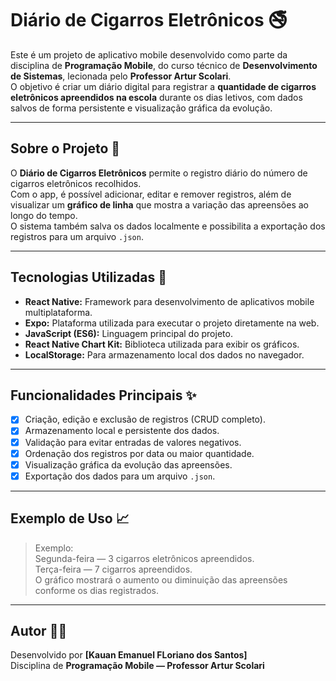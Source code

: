 # Diário de Cigarros Eletrônicos 🚭  

Este é um projeto de aplicativo mobile desenvolvido como parte da disciplina de **Programação Mobile**, do curso técnico de **Desenvolvimento de Sistemas**, lecionada pelo **Professor Artur Scolari**.  
O objetivo é criar um diário digital para registrar a **quantidade de cigarros eletrônicos apreendidos na escola** durante os dias letivos, com dados salvos de forma persistente e visualização gráfica da evolução.

---

## Sobre o Projeto 📝
O **Diário de Cigarros Eletrônicos** permite o registro diário do número de cigarros eletrônicos recolhidos.  
Com o app, é possível adicionar, editar e remover registros, além de visualizar um **gráfico de linha** que mostra a variação das apreensões ao longo do tempo.  
O sistema também salva os dados localmente e possibilita a exportação dos registros para um arquivo `.json`.

---

## Tecnologias Utilizadas 🚀
* **React Native:** Framework para desenvolvimento de aplicativos mobile multiplataforma.  
* **Expo:** Plataforma utilizada para executar o projeto diretamente na web.  
* **JavaScript (ES6):** Linguagem principal do projeto.  
* **React Native Chart Kit:** Biblioteca utilizada para exibir os gráficos.  
* **LocalStorage:** Para armazenamento local dos dados no navegador.  

---

## Funcionalidades Principais ✨
- [x] Criação, edição e exclusão de registros (CRUD completo).  
- [x] Armazenamento local e persistente dos dados.  
- [x] Validação para evitar entradas de valores negativos.  
- [x] Ordenação dos registros por data ou maior quantidade.  
- [x] Visualização gráfica da evolução das apreensões.  
- [x] Exportação dos dados para um arquivo `.json`.  

---

## Exemplo de Uso 📈
> Exemplo:  
> Segunda-feira — 3 cigarros eletrônicos apreendidos.  
> Terça-feira — 7 cigarros apreendidos.  
> O gráfico mostrará o aumento ou diminuição das apreensões conforme os dias registrados.  

---

## Autor 👨‍💻
Desenvolvido por **[Kauan Emanuel FLoriano dos Santos]**  
Disciplina de **Programação Mobile — Professor Artur Scolari**
